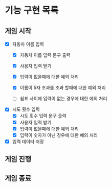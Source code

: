 # 기능 구현 목록

## 게임 시작

- [x] 자동차 이름 입력
    - [x] 자동차 이름 입력 문구 출력
    - [x] 사용자 입력 받기
    - [x] 입력이 없을때에 대한 예외 처리
    - [x] 이름이 5자 초과를 초과 할때에 대한 예외 처리
    - [ ] 쉼표 사이에 입력이 없는 경우에 대한 예외 처리


- [x] 시도 횟수 입력
    - [x] 시도 횟수 입력 문구 출력
    - [x] 사용자 입력 받기
    - [x] 입력이 없을때에 대한 예외 처리
    - [x] 입력이 숫자가 아닌 경우에 대한 예외 처리

- [x] 입력 데이터 저장

## 게임 진행

## 게임 종료

